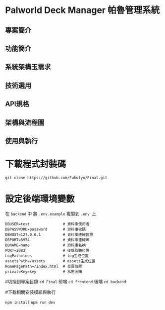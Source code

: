 # Palworld Deck Manager 帕魯管理系統

## 專案簡介

## 功能簡介

## 系統架構玉需求

## 技術選用

## API規格

## 架構與流程圖

## 使用與執行

# 下載程式封裝碼

`git clone https://github.com/Fukulyn/Final.git`

# 設定後端環境變數 
在 `backend` 中
將 `.env.example` 複製到 `.env `上

```
DBUSER=test               # 資料庫使用者
DBPASSWORD=password       # 資料庫密碼
DBHOST=127.0.0.1          # 資料庫連線位置
DBPORT=8974               # 資料庫連線埠
DBNAME=name               # 資料庫名稱
PORT=2083                 # 後端監聽位置
LogPath=logs              # log生成位置
assetsPath=/assets        # assets生成位置
HomePagePath=/index.html  # 首頁位置
privateKey=key            # 私密金鑰

```

#切換到專案目錄
`cd Final`
前端
`cd frontend`
後端
`cd backend`

#下載相關安裝模組與執行

`npm install`
`npm run dev`






